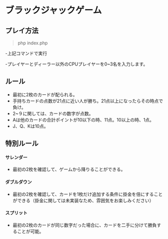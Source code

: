 # ブラックジャックゲーム

## プレイ方法

> php index.php

-上記コマンドで実行

-プレイヤーとディーラー以外のCPUプレイヤーを0~3名を入力します。

## ルール
- 最初に2枚のカードが配られる。
- 手持ちカードの点数が21点に近い人が勝ち。21点以上になったらその時点で負け。
- 2~９に関しては、カードの数字が点数。
- Aは他のカードの合計ポイントが10以下の時、11点。10以上の時、1点。
- J、Q、Kは10点。

## 特別ルール
#### サレンダー
- 最初の2枚を確認して、ゲームから降りることができる。

#### ダブルダウン
- 最初の2枚を確認して、カードを1枚だけ追加する条件に掛金を倍にすることができる（掛金に関しては未実装なため、雰囲気をお楽しみください）

#### スプリット
- 最初の2枚のカードが同じ数字だった場合に、カードを二手に分けて勝負することが可能。
